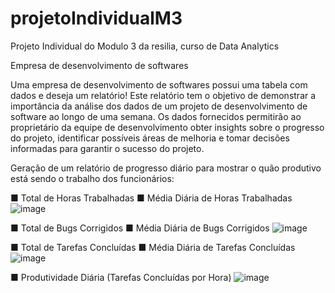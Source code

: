 # projetoIndividualM3
Projeto Individual do Modulo 3 da resilia, curso de Data Analytics

Empresa de desenvolvimento de softwares

Uma empresa de desenvolvimento de softwares possui uma tabela com dados e deseja um relatório! 
Este relatório tem o objetivo de demonstrar a importância da análise dos dados de um projeto de desenvolvimento de software ao longo de uma semana. Os dados fornecidos permitirão ao proprietário da equipe de desenvolvimento obter insights sobre o progresso do projeto, identificar possíveis áreas de melhoria e tomar decisões informadas para garantir o sucesso do projeto.

Geração de um relatório de progresso diário para mostrar o quão produtivo está sendo o trabalho dos funcionários:

■ Total de Horas Trabalhadas
■ Média Diária de Horas Trabalhadas
![image](https://github.com/Diegool97/projetoIndividualM3/assets/113364521/ac65bb98-ce45-4f9e-b129-fce69bcd7346)

■ Total de Bugs Corrigidos
■ Média Diária de Bugs Corrigidos
![image](https://github.com/Diegool97/projetoIndividualM3/assets/113364521/8f7e2102-0e86-4599-b2ff-95e48452e703)

■ Total de Tarefas Concluídas
■ Média Diária de Tarefas Concluídas
![image](https://github.com/Diegool97/projetoIndividualM3/assets/113364521/8d2cc627-2693-4aea-9f73-5acf88b5492a)

■ Produtividade Diária (Tarefas Concluídas por Hora)
![image](https://github.com/Diegool97/projetoIndividualM3/assets/113364521/15c3759a-5585-4946-9d3c-6948ad90af4e)
